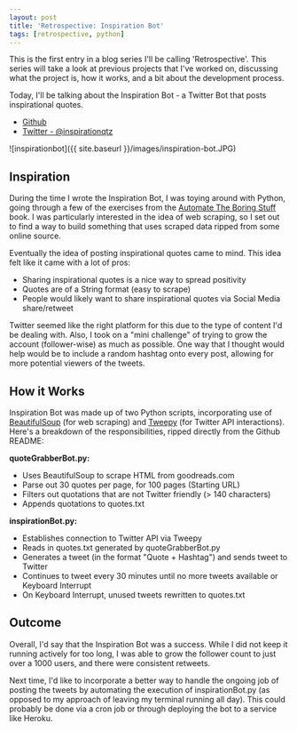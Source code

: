 ```yaml
---
layout: post
title: 'Retrospective: Inspiration Bot'
tags: [retrospective, python]
---
```


This is the first entry in a blog series I'll be calling 'Retrospective'. This series will take a look at previous projects that I've worked on, discussing what the project is, how it works, and a bit about the development process. 

Today, I'll be talking about the Inspiration Bot - a Twitter Bot that posts inspirational quotes. 

- [Github](https://github.com/barelampagos/InspirationBot)
- [Twitter - @inspirationqtz](https://twitter.com/inspirationqtz)

![inspirationbot]({{ site.baseurl }}/images/inspiration-bot.JPG)

## Inspiration 

During the time I wrote the Inspiration Bot, I was toying around with Python, going through a few of the exercises from the [Automate The Boring Stuff](https://automatetheboringstuff.com/) book. I was particularly interested in the idea of web scraping, so I set out to find a way to build something that uses scraped data ripped from some online source.

Eventually the idea of posting inspirational quotes came to mind. This idea felt like it came with a lot of pros: 
- Sharing inspirational quotes is a nice way to spread positivity
- Quotes are of a String format (easy to scrape) 
- People would likely want to share inspirational quotes via Social Media share/retweet

Twitter seemed like the right platform for this due to the type of content I'd be dealing with. Also, I took on a "mini challenge" of trying to grow the account (follower-wise) as much as possible. One way that I thought would help would be to include a random hashtag onto every post, allowing for more potential viewers of the tweets.

## How it Works

Inspiration Bot was made up of two Python scripts, incorporating use of [BeautifulSoup](https://www.crummy.com/software/BeautifulSoup/) (for web scraping) and [Tweepy](http://www.tweepy.org/) (for Twitter API interactions). Here's a breakdown of the responsibilities, ripped directly from the Github README:

**quoteGrabberBot.py:**
- Uses BeautifulSoup to scrape HTML from goodreads.com
- Parse out 30 quotes per page, for 100 pages (Starting URL)
- Filters out quotations that are not Twitter friendly (> 140 characters)
- Appends quotations to quotes.txt

**inspirationBot.py:**
- Establishes connection to Twitter API via Tweepy
- Reads in quotes.txt generated by quoteGrabberBot.py
- Generates a tweet (in the format "Quote + Hashtag") and sends tweet to Twitter
- Continues to tweet every 30 minutes until no more tweets available or Keyboard Interrupt
- On Keyboard Interrupt, unused tweets rewritten to quotes.txt


## Outcome

Overall, I'd say that the Inspiration Bot was a success. While I did not keep it running actively for too long, I was able to grow the follower count to just over a 1000 users, and there were consistent retweets. 

Next time, I'd like to incorporate a better way to handle the ongoing job of posting the tweets by automating the execution of inspirationBot.py (as opposed to my approach of leaving my terminal running all day). This could probably be done via a cron job or through deploying the bot to a service like Heroku.